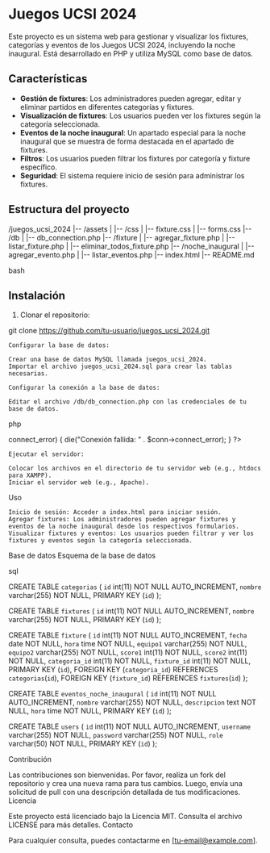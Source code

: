 # Juegos UCSI 2024

Este proyecto es un sistema web para gestionar y visualizar los fixtures, categorías y eventos de los Juegos UCSI 2024, incluyendo la noche inaugural. Está desarrollado en PHP y utiliza MySQL como base de datos.

## Características

- **Gestión de fixtures**: Los administradores pueden agregar, editar y eliminar partidos en diferentes categorías y fixtures.
- **Visualización de fixtures**: Los usuarios pueden ver los fixtures según la categoría seleccionada.
- **Eventos de la noche inaugural**: Un apartado especial para la noche inaugural que se muestra de forma destacada en el apartado de fixtures.
- **Filtros**: Los usuarios pueden filtrar los fixtures por categoría y fixture específico.
- **Seguridad**: El sistema requiere inicio de sesión para administrar los fixtures.

## Estructura del proyecto

/juegos_ucsi_2024
|-- /assets
| |-- /css
| |-- fixture.css
| |-- forms.css
|-- /db
| |-- db_connection.php
|-- /fixture
| |-- agregar_fixture.php
| |-- listar_fixture.php
| |-- eliminar_todos_fixture.php
|-- /noche_inaugural
| |-- agregar_evento.php
| |-- listar_eventos.php
|-- index.html
|-- README.md

bash


## Instalación

1. Clonar el repositorio:


git clone https://github.com/tu-usuario/juegos_ucsi_2024.git

    Configurar la base de datos:

    Crear una base de datos MySQL llamada juegos_ucsi_2024.
    Importar el archivo juegos_ucsi_2024.sql para crear las tablas necesarias.

    Configurar la conexión a la base de datos:

    Editar el archivo /db/db_connection.php con las credenciales de tu base de datos.

php

<?php
$servername = "localhost";
$username = "tu_usuario";
$password = "tu_contraseña";
$dbname = "juegos_ucsi_2024";

// Crear conexión
$conn = new mysqli($servername, $username, $password, $dbname);

// Verificar conexión
if ($conn->connect_error) {
    die("Conexión fallida: " . $conn->connect_error);
}
?>

    Ejecutar el servidor:

    Colocar los archivos en el directorio de tu servidor web (e.g., htdocs para XAMPP).
    Iniciar el servidor web (e.g., Apache).

Uso

    Inicio de sesión: Acceder a index.html para iniciar sesión.
    Agregar fixtures: Los administradores pueden agregar fixtures y eventos de la noche inaugural desde los respectivos formularios.
    Visualizar fixtures y eventos: Los usuarios pueden filtrar y ver los fixtures y eventos según la categoría seleccionada.

Base de datos
Esquema de la base de datos

sql

CREATE TABLE `categorias` (
  `id` int(11) NOT NULL AUTO_INCREMENT,
  `nombre` varchar(255) NOT NULL,
  PRIMARY KEY (`id`)
);

CREATE TABLE `fixtures` (
  `id` int(11) NOT NULL AUTO_INCREMENT,
  `nombre` varchar(255) NOT NULL,
  PRIMARY KEY (`id`)
);

CREATE TABLE `fixture` (
  `id` int(11) NOT NULL AUTO_INCREMENT,
  `fecha` date NOT NULL,
  `hora` time NOT NULL,
  `equipo1` varchar(255) NOT NULL,
  `equipo2` varchar(255) NOT NULL,
  `score1` int(11) NOT NULL,
  `score2` int(11) NOT NULL,
  `categoria_id` int(11) NOT NULL,
  `fixture_id` int(11) NOT NULL,
  PRIMARY KEY (`id`),
  FOREIGN KEY (`categoria_id`) REFERENCES `categorias`(`id`),
  FOREIGN KEY (`fixture_id`) REFERENCES `fixtures`(`id`)
);

CREATE TABLE `eventos_noche_inaugural` (
  `id` int(11) NOT NULL AUTO_INCREMENT,
  `nombre` varchar(255) NOT NULL,
  `descripcion` text NOT NULL,
  `hora` time NOT NULL,
  PRIMARY KEY (`id`)
);

CREATE TABLE `users` (
  `id` int(11) NOT NULL AUTO_INCREMENT,
  `username` varchar(255) NOT NULL,
  `password` varchar(255) NOT NULL,
  `role` varchar(50) NOT NULL,
  PRIMARY KEY (`id`)
);

Contribución

Las contribuciones son bienvenidas. Por favor, realiza un fork del repositorio y crea una nueva rama para tus cambios. Luego, envía una solicitud de pull con una descripción detallada de tus modificaciones.
Licencia

Este proyecto está licenciado bajo la Licencia MIT. Consulta el archivo LICENSE para más detalles.
Contacto

Para cualquier consulta, puedes contactarme en [tu-email@example.com].
